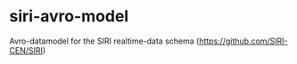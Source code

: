# siri-avro-model

Avro-datamodel for the SIRI realtime-data schema (https://github.com/SIRI-CEN/SIRI)